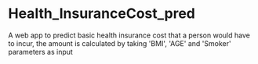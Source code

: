 # Health_InsuranceCost_pred
A web app to predict basic health insurance cost that a person would have to incur, the amount is calculated by taking 'BMI', 'AGE' and 'Smoker' parameters as  input
